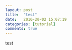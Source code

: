 ```yaml
---
layout: post
title:  "test"
date:   2016-20-02 15:07:19
categories: [tutorial]
comments: true
---
```

test



